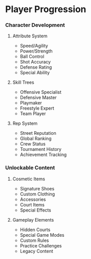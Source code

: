 # Player Progression

### Character Development
1. Attribute System
   - Speed/Agility
   - Power/Strength
   - Ball Control
   - Shot Accuracy
   - Defense Rating
   - Special Ability

2. Skill Trees
   - Offensive Specialist
   - Defensive Master
   - Playmaker
   - Freestyle Expert
   - Team Player

3. Rep System
   - Street Reputation
   - Global Ranking
   - Crew Status
   - Tournament History
   - Achievement Tracking

### Unlockable Content
1. Cosmetic Items
   - Signature Shoes
   - Custom Clothing
   - Accessories
   - Court Items
   - Special Effects

2. Gameplay Elements
   - Hidden Courts
   - Special Game Modes
   - Custom Rules
   - Practice Challenges
   - Legacy Content 